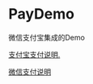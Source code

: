 # PayDemo
微信支付宝集成的Demo

[支付宝支付说明.](https://github.com/cattcal/PayDemo/blob/master/AliPayREADME.md)

[微信支付说明](https://github.com/cattcal/PayDemo/blob/master/WechatPayREADME.md)

